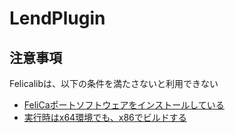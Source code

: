 # LendPlugin  
## 注意事項  
Felicalibは、以下の条件を満たさないと利用できない  
* [FeliCaポートソフトウェアをインストールしている](http://felicalib.tmurakam.org/index.html)  
* [実行時はx64環境でも、x86でビルドする](https://osdn.jp/projects/felicalib/wiki/x64)
